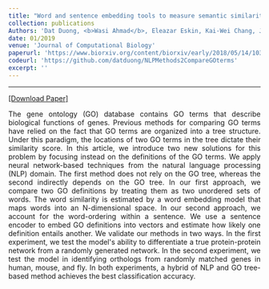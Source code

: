 ```yaml
---
title: "Word and sentence embedding tools to measure semantic similarity of Gene Ontology terms by their definitions"
collection: publications
Authors: 'Dat Duong, <b>Wasi Ahmad</b>, Eleazar Eskin, Kai-Wei Chang, Jingyi Jessica Li.'
date: 01/2019
venue: 'Journal of Computational Biology'
paperurl: 'https://www.biorxiv.org/content/biorxiv/early/2018/05/14/103648.full.pdf'
codeurl: 'https://github.com/datduong/NLPMethods2CompareGOterms'
excerpt: ''
---
```

---
<a href='https://www.biorxiv.org/content/biorxiv/early/2018/05/14/103648.full.pdf' target="_blank">[Download Paper]</a>

<p align="justify">
The gene ontology (GO) database contains GO terms that describe biological functions of genes. Previous methods for comparing 
GO terms have relied on the fact that GO terms are organized into a tree structure. Under this paradigm, the locations of two 
GO terms in the tree dictate their similarity score. In this article, we introduce two new solutions for this problem by 
focusing instead on the definitions of the GO terms. We apply neural network-based techniques from the natural language 
processing (NLP) domain. The first method does not rely on the GO tree, whereas the second indirectly depends on the GO tree. 
In our first approach, we compare two GO definitions by treating them as two unordered sets of words. The word similarity is 
estimated by a word embedding model that maps words into an N-dimensional space. In our second approach, we account for the 
word-ordering within a sentence. We use a sentence encoder to embed GO definitions into vectors and estimate how likely one 
definition entails another. We validate our methods in two ways. In the first experiment, we test the model's ability to 
differentiate a true protein-protein network from a randomly generated network. In the second experiment, we test the model
in identifying orthologs from randomly matched genes in human, mouse, and fly. In both experiments, a hybrid of NLP and GO 
tree-based method achieves the best classification accuracy.
</p>
